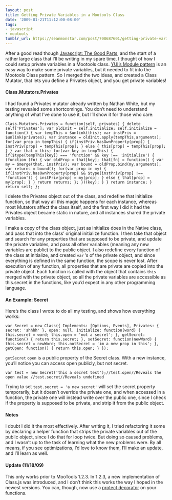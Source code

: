 ```yaml
---
layout: post
title: Getting Private Variables in a Mootools Class
date: '2009-01-21T11:12:00-08:00'
tags:
- javascript
- mootools
tumblr_url: https://seanmonstar.com/post/708687601/getting-private-variables-in-a-mootools-class
---
```

After a good read though [Javascript: The Good Parts](http://www.amazon.com/gp/product/0596517742?tag=mcgf-20), and the start of a rather large class that I’ll be writing in my spare time, I thought of how I could setup private variables in a Mootools class. [YUI’s Module pattern](http://yuiblog.com/blog/2007/06/12/module-pattern/) is an easy way to make some private variables, but it needed to fit into the Mootools Class pattern. So I merged the two ideas, and created a Class Mutator, that lets you define a Privates object, and you get private variables!

#### Class.Mutators.Privates

I had found a Privates mutator already written by Nathan White, but my testing revealed some shortcomings. You don’t need to understand anything of what I’ve done to use it, but I’ll show it for those who care:

    Class.Mutators.Privates = function(self, privates) { delete self['Privates']; var oldInit = self.initialize; self.initialize = function() { var tempThis = $unlink(this); var instPriv = $unlink(privates); var instance = oldInit.apply(tempThis,arguments); for(var prop in tempThis) { if(instPriv.hasOwnProperty(prop)) { instPriv[prop] = tempThis[prop]; } else { this[prop] = tempThis[prop]; } } var that = this; for(var key in tempThis) { if($type(tempThis[key]) === 'function' && key !== 'initialize') { (function (fn) { var oldProp = that[key]; that[fn] = function() { var my = $merge(that, instPriv); var bound = oldProp.bind(my,arguments); var returns = bound(); for(var prop in my) { if(instPriv.hasOwnProperty(prop) && $type(instPriv[prop] !== 'function')) { instPriv[prop] = my[prop]; } else { that[prop] = my[prop]; } } return returns; }; })(key); } } return instance; } return self; };

I delete the Privates object out of the class, and redefine that initialize function, so that way all this magic happens for each instance, whereas most Mutators affect the class itself, and the first way I did it had the Privates object became static in nature, and all instances shared the private variables.

I make a copy of the class object, just as initialize does in the Native class, and pass that into the class’ original initialize function. I then take that object and search for any properties that are supposed to be private, and update the private variables, and pass all other variables (meaning any new variables are public) to the public object. I also redefine every function of the class at initialize, and created `var` ’s of the private object, and since everything is defined in the same function, the scope is never lost. After execution of any function, all properties that are private are copied into the private object. Each function is called with the object that contains `this` merged with the private object, so all the private variables are accessible as this.secret in the functions, like you’d expect in any other programming language.

#### An Example: Secret

Here’s the class I wrote to do all my testing, and shows how everything works:

    var Secret = new Class({ Implements: [Options, Events], Privates: { secret: 'shhhh' }, open: null, initialize: function(word) { this.secret = word; this.open = 'not a secret'; }, getSecret: function() { return this.secret; }, setSecret: function(newWord) { this.secret = newWord; this.notSecret = 'im a new prop in this'; }, getOpen: function() { return this.open; } });

`getSecret` `open` is a public property of the Secret class. With a new instance, you’ll notice you can access open publicly, but not secret.

    var test = new Secret('this a secret test');//test.open//Reveals the open value //test.secret//Reveals undefined

Trying to set `test.secret = 'a new secret'` will set the secret property temporarily, but it doesn’t override the private one, and when accessed in a function, the private one will instead write over the public one, since I check if the property is supposed to be private, and strip it from the public object.

#### Notes

I doubt I did it the most effectively. After writing it, I tried refactoring it some by declaring a helper function that strips the private variables out of the public object, since I do that for loop twice. But doing so caused problems, and I wasn’t up to the task of learning what the new problems were. By all means, if you see optimizations, I’d love to know them, I’ll make an update, and I’ll learn as well.

#### Update (11/18/09)

This only works prior to MooTools 1.2.3. In 1.2.3, a new implementation of Class.js was introduced, and I don’t think this works the way I hoped in the newest versions. You can, though, now use a [protect decorator](http://seanmonstar.com/2022/07/28/2009-09-04-protected-methods-in-mootools-classes.html) on your functions.

